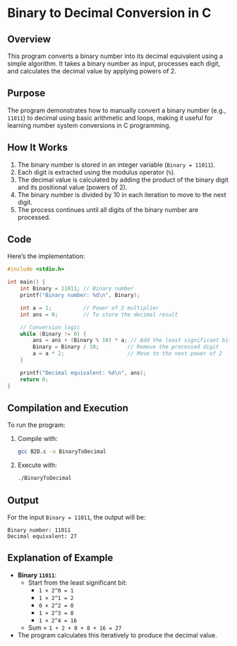 # Binary to Decimal Conversion in C

## Overview
This program converts a binary number into its decimal equivalent using a simple algorithm. It takes a binary number as input, processes each digit, and calculates the decimal value by applying powers of 2.

## Purpose
The program demonstrates how to manually convert a binary number (e.g., `11011`) to decimal using basic arithmetic and loops, making it useful for learning number system conversions in C programming.

## How It Works
1. The binary number is stored in an integer variable (`Binary = 11011`).
2. Each digit is extracted using the modulus operator (`%`).
3. The decimal value is calculated by adding the product of the binary digit and its positional value (powers of 2).
4. The binary number is divided by 10 in each iteration to move to the next digit.
5. The process continues until all digits of the binary number are processed.

## Code
Here’s the implementation:

```c
#include <stdio.h>

int main() {
    int Binary = 11011; // Binary number
    printf("Binary number: %d\n", Binary);

    int a = 1;          // Power of 2 multiplier
    int ans = 0;        // To store the decimal result

    // Conversion logic
    while (Binary != 0) {
        ans = ans + (Binary % 10) * a; // Add the least significant bit's contribution
        Binary = Binary / 10;         // Remove the processed digit
        a = a * 2;                    // Move to the next power of 2
    }

    printf("Decimal equivalent: %d\n", ans);
    return 0;
}
```

## Compilation and Execution
To run the program:

1. Compile with:
   ```bash
   gcc B2D.c -o BinaryToDecimal
   ```
2. Execute with:
   ```bash
   ./BinaryToDecimal
   ```

## Output
For the input `Binary = 11011`, the output will be:

```
Binary number: 11011
Decimal equivalent: 27
```

## Explanation of Example
- **Binary `11011`**:
  - Start from the least significant bit:
    - `1 × 2^0 = 1`
    - `1 × 2^1 = 2`
    - `0 × 2^2 = 0`
    - `1 × 2^3 = 8`
    - `1 × 2^4 = 16`
  - Sum = `1 + 2 + 0 + 8 + 16 = 27`
- The program calculates this iteratively to produce the decimal value.